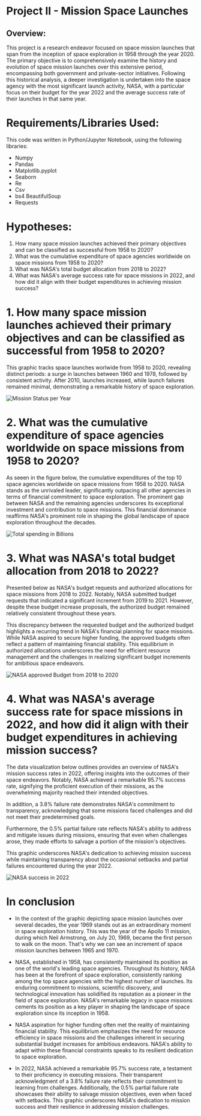 # Project II - Mission Space Launches

## Overview:

This project is a research endeavor focused on space mission launches that span from the inception of space exploration in 1958 through the year 2020. The primary objective is to comprehensively examine the history and evolution of space mission launches over this extensive period, encompassing both government and private-sector initiatives. Following this historical analysis, a deeper investigation is undertaken into the space agency with the most significant launch activity, NASA, with a particular focus on their budget for the year 2022 and the average success rate of their launches in that same year.

# Requirements/Libraries Used:

This code was written in Python/Jupyter Notebook, using the following libraries:

- Numpy
- Pandas
- Matplotlib.pyplot
- Seaborn
- Re 
- Csv
- bs4 BeautifulSoup
- Requests

# Hypotheses:

1. How many space mission launches achieved their primary objectives and can be classified as successful from 1958 to 2020?
2. What was the cumulative expenditure of space agencies worldwide on space missions from 1958 to 2020?
3. What was NASA's total budget allocation from 2018 to 2022?
4. What was NASA's average success rate for space missions in 2022, and how did it align with their budget expenditures in achieving mission success?

# 1. How many space mission launches achieved their primary objectives and can be classified as successful from 1958 to 2020?

This graphic tracks space launches worlwide from 1958 to 2020, revealing distinct periods: a surge in launches between 1960 and 1978, followed by consistent activity. After 2010, launches increased, while launch failures remained minimal, demonstrating a remarkable history of space exploration.

![Mission Status per Year]("C:\Users\photo\Desktop\Ironhack\projects\project_II_space_mission_launches\images\plt_mission_status.png".jpg")

# 2. What was the cumulative expenditure of space agencies worldwide on space missions from 1958 to 2020?

As seeen in the figure below, the cumulative expenditures of the top 10 space agencies worldwide on space missions from 1958 to 2020. NASA stands as the unrivaled leader, significantly outpacing all other agencies in terms of financial commitment to space exploration. The prominent gap between NASA and the remaining agencies underscores its exceptional investment and contribution to space missions. This financial dominance reaffirms NASA's prominent role in shaping the global landscape of space exploration throughout the decades.

![Total spending in Billions]("C:\Users\photo\Desktop\Ironhack\projects\project_II_space_mission_launches\images\total_spending.png")

# 3. What was NASA's total budget allocation from 2018 to 2022?

Presented below as NASA's budget requests and authorized allocations for space missions from 2018 to 2022. Notably, NASA submitted budget requests that indicated a significant increment from 2019 to 2021. However, despite these budget increase proposals, the authorized budget remained relatively consistent throughout these years.

This discrepancy between the requested budget and the authorized budget highlights a recurring trend in NASA's financial planning for space missions. While NASA aspired to secure higher funding, the approved budgets often reflect a pattern of maintaining financial stability. This equilibrium in authorized allocations underscores the need for efficient resource management and the challenges in realizing significant budget increments for ambitious space endeavors.

![NASA approved Budget from 2018 to 2020]("C:\Users\photo\Desktop\Ironhack\projects\project_II_space_mission_launches\images\nasa_budget_yearly.png")

# 4. What was NASA's average success rate for space missions in 2022, and how did it align with their budget expenditures in achieving mission success?

The data visualization below outlines provides an overview of NASA's mission success rates in 2022, offering insights into the outcomes of their space endeavors. Notably, NASA achieved a remarkable 95.7% success rate, signifying the proficient execution of their missions, as the overwhelming majority reached their intended objectives.

In addition, a 3.8% failure rate demonstrates NASA's commitment to transparency, acknowledging that some missions faced challenges and did not meet their predetermined goals.

Furthermore, the 0.5% partial failure rate reflects NASA's ability to address and mitigate issues during missions, ensuring that even when challenges arose, they made efforts to salvage a portion of the mission's objectives.

This graphic underscores NASA's dedication to achieving mission success while maintaining transparency about the occasional setbacks and partial failures encountered during the year 2022.

![NASA success in 2022]("C:\Users\photo\Desktop\Ironhack\projects\project_II_space_mission_launches\images\nasa_launch_average.png")

# In conclusion

* In the context of the graphic depicting space mission launches over several decades, the year 1969 stands out as an extraordinary moment in space exploration history. This was the year of the Apollo 11 mission, during which Neil Armstrong, on July 20, 1969, became the first person to walk on the moon. That's why we can see an increment of space mission launches between 1965 and 1970.

* NASA, established in 1958, has consistently maintained its position as one of the world's leading space agencies. Throughout its history, NASA has been at the forefront of space exploration, consistently ranking among the top space agencies with the highest number of launches. Its enduring commitment to missions, scientific discovery, and technological innovation has solidified its reputation as a pioneer in the field of space exploration. NASA's remarkable legacy in space missions cements its position as a key player in shaping the landscape of space exploration since its inception in 1958.

* NASA aspiration for higher funding often met the reality of maintaining financial stability. This equilibrium emphasizes the need for resource efficiency in space missions and the challenges inherent in securing substantial budget increases for ambitious endeavors. NASA's ability to adapt within these financial constraints speaks to its resilient dedication to space exploration.

* In 2022, NASA achieved a remarkable 95.7% success rate, a testament to their proficiency in executing missions. Their transparent acknowledgment of a 3.8% failure rate reflects their commitment to learning from challenges. Additionally, the 0.5% partial failure rate showcases their ability to salvage mission objectives, even when faced with setbacks. This graphic underscores NASA's dedication to mission success and their resilience in addressing mission challenges.

